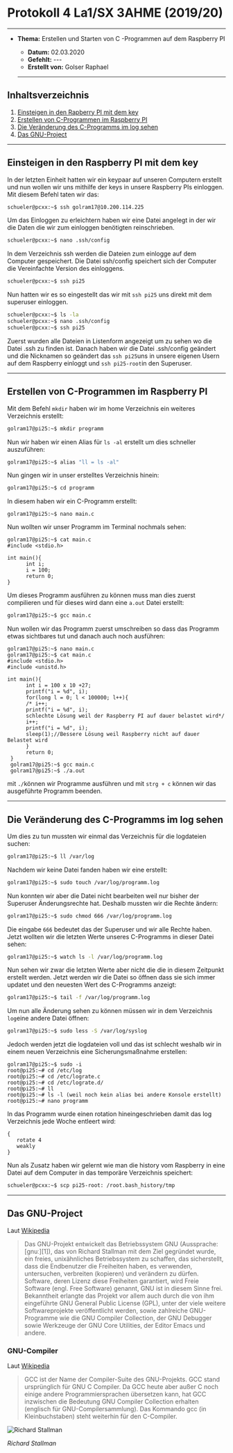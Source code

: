 # Protokoll 4 La1/SX 3AHME (2019/20)

-------------------------

* **Thema:** Erstellen und Starten von C -Programmen auf dem Raspberry PI
  * **Datum:** 02.03.2020
  * **Gefehlt:** ---
  * **Erstellt von:** Golser Raphael
  
  -------------------------------------------------------
  
## Inhaltsverzeichnis

1.  [Einsteigen in den Rapberry PI mit dem key](#einsteigen-in-den-raspberry-pi-mit-dem-key)
2.  [Erstellen von C-Programmen im Raspberry PI](#erstellen-von-c-programmen-im-raspberry-pi)
3.  [Die Veränderung des C-Programms im log sehen](#die-veränderung-des-c-programms-im-log-sehen)
5.  [Das GNU-Project](#das-gnu-project)

-----------------------------------------------

  ## Einsteigen in den Raspberry PI mit dem key
  
  In der letzten Einheit hatten wir ein keypaar auf unseren Computern erstellt und nun wollen wir uns mithilfe der keys in unsere Raspberry PIs einloggen. Mit diesem Befehl taten wir das:
  ````bash
  schueler@pcxx:~$ ssh golram17@10.200.114.225
  ````
  Um das Einloggen zu erleichtern haben wir eine Datei angelegt in der wir die Daten die wir zum einloggen benötigten reinschrieben. 
  ````bash
  schueler@pcxx:~$ nano .ssh/config
  ````
  In dem Verzeichnis ssh werden die Dateien zum einlogge auf dem Computer gespeichert. Die Datei ssh/config speichert sich der Computer die Vereinfachte Version des einloggens.
  ````bash
  schueler@pcxx:~$ ssh pi25
  ````
  Nun hatten wir es so eingestellt das wir mit ````ssh pi25```` uns direkt mit dem superuser einloggen.
  ````bash
  schueler@pcxx:~$ ls -la
  schueler@pcxx:~$ nano .ssh/config
  schueler@pcxx:~$ ssh pi25
  ````
  Zuerst wurden alle Dateien in Listenform angezeigt um zu sehen wo die Datei .ssh zu finden ist. Danach haben wir die Datei .ssh/config geändert und die Nicknamen so geändert das ````ssh pi25````uns in unsere eigenen Usern auf dem Raspberry einloggt und ````ssh pi25-root````in den Superuser.
  
--------------------------------------------------------------------------------------------------------

  ## Erstellen von C-Programmen im Raspberry PI

Mit dem Befehl ````mkdir```` haben wir im home Verzeichnis ein weiteres Verzeichnis erstellt:
````bash
golram17@pi25:~$ mkdir programm
````
Nun wir haben wir einen Alias für ````ls -al```` erstellt um dies schneller auszuführen:
````bash
golram17@pi25:~$ alias "ll = ls -al"
````
Nun gingen wir in unser erstelltes Verzeichnis hinein:
````bash
golram17@pi25:~$ cd programm
````
In diesem haben wir ein C-Programm erstellt:
````
golram17@pi25:~$ nano main.c
````
Nun wollten wir unser Programm im Terminal nochmals sehen:
````
golram17@pi25:~$ cat main.c
#include <stdio.h>

int main(){
      int i;
      i = 100;
      return 0;
}
````
Um dieses Programm ausführen zu können muss man dies zuerst compilieren und für dieses wird dann eine ````a.out```` Datei erstellt:
````bash
golram17@pi25:~$ gcc main.c
````
Nun wollen wir das Programm zuerst umschreiben so dass das Programm etwas sichtbares tut und danach auch noch ausführen:
````
golram17@pi25:~$ nano main.c
golram17@pi25:~$ cat main.c
#include <stdio.h>
#include <unistd.h>

int main(){
      int i = 100 x 10 +27;
      printf("i = %d", i);
      for(long l = 0; l < 100000; l++){
      /* i++;
      printf("i = %d", i);
      schlechte Lösung weil der Raspberry PI auf dauer belastet wird*/
      i++;
      printf("i = %d", i);
      sleep(1);//Bessere Lösung weil Raspberry nicht auf dauer Belastet wird
      }
      return 0;
 }
 golram17@pi25:~$ gcc main.c
 golram17@pi25:~$ ./a.out
 ````
 mit ````./````können wir Programme ausführen und mit ````strg + c```` können wir das ausgeführte Programm beenden.
 
 ------------------------------------------------------
 
 ## Die Veränderung des C-Programms im log sehen
 
 Um dies zu tun mussten wir einmal das Verzeichnis für die logdateien suchen:
 ````bash
 golram17@pi25:~$ ll /var/log
 ````
 Nachdem wir keine Datei fanden haben wir eine erstellt:
 ````bash
 golram17@pi25:~$ sudo touch /var/log/programm.log
 ````
 Nun konnten wir aber die Datei nicht bearbeiten weil nur bisher der Superuser Änderungsrechte hat. Deshalb mussten wir die Rechte ändern:
 ````bash
 golram17@pi25:~$ sudo chmod 666 /var/log/programm.log
 ````
 Die eingabe ````666```` bedeutet das der Superuser und wir alle Rechte haben. 
 Jetzt wollten wir die letzten Werte unseres C-Programms in dieser Datei sehen:
 ````bash
 golram17@pi25:~$ watch ls -l /var/log/programm.log
 ````
 Nun sehen wir zwar die letzten Werte aber nicht die die in diesem Zeitpunkt erstellt werden.
 Jetzt werden wir die Datei so öffnen dass sie sich immer updatet und den neuesten Wert des C-Programms anzeigt:
 ````bash
 golram17@pi25:~$ tail -f /var/log/programm.log
 ````
 Um nun alle Änderung sehen zu können müssen wir in dem Verzeichnis ````log````eine andere Datei öffnen:
 ````bash
 golram17@pi25:~$ sudo less -S /var/log/syslog
 ````
 Jedoch werden jetzt die logdateien voll und das ist schlecht weshalb wir in einem neuen Verzeichnis eine Sicherungsmaßnahme erstellen:
 ````
 golram17@pi25:~$ sudo -i
 root@pi25:~# cd /etc/log
 root@pi25:~# cd /etc/lograte.c
 root@pi25:~# cd /etc/lograte.d/
 root@pi25:~# ll
 root@pi25:~# ls -l (weil noch kein alias bei andere Konsole erstellt)
 root@pi25:~# nano programm
 ````
 In das Programm wurde einen rotation hineingeschrieben damit das log Verzeichnis jede Woche entleert wird:
 ````
 {
    rotate 4
    weakly
 }
 ````
 Nun als Zusatz haben wir gelernt wie man die history vom Raspberry in eine Datei auf dem Computer in das temporäre Verzeichnis speichert:
 ````bash
 schueler@pcxx:~$ scp pi25-root: /root.bash_history/tmp
 ````
 
 ---------------------------------------------------------
 
 ## Das GNU-Project
 
 Laut [Wikipedia](https://de.wikipedia.org/wiki/GNU-Projekt)
>Das GNU-Projekt entwickelt das Betriebssystem GNU (Aussprache: [ɡnuː][1]), das von Richard Stallman mit dem Ziel gegründet wurde, ein freies, unixähnliches Betriebssystem zu schaffen, das sicherstellt, dass die Endbenutzer die Freiheiten haben, es verwenden, untersuchen, verbreiten (kopieren) und verändern zu dürfen. Software, deren Lizenz diese Freiheiten garantiert, wird Freie Software (engl. Free Software) genannt, GNU ist in diesem Sinne frei.
Bekanntheit erlangte das Projekt vor allem auch durch die von ihm eingeführte GNU General Public License (GPL), unter der viele weitere Softwareprojekte veröffentlicht werden, sowie zahlreiche GNU-Programme wie die GNU Compiler Collection, der GNU Debugger sowie Werkzeuge der GNU Core Utilities, der Editor Emacs und andere.

### GNU-Compiler
Laut [Wikipedia](https://de.wikipedia.org/wiki/GNU_Compiler_Collection)
>GCC ist der Name der Compiler-Suite des GNU-Projekts. GCC stand ursprünglich für GNU C Compiler. Da GCC heute aber außer C noch einige andere Programmiersprachen übersetzen kann, hat GCC inzwischen die Bedeutung GNU Compiler Collection erhalten (englisch für GNU-Compilersammlung). Das Kommando gcc (in Kleinbuchstaben) steht weiterhin für den C-Compiler.
 
 ![Richard Stallman](https://upload.wikimedia.org/wikipedia/commons/thumb/a/a8/Richard_Stallman_at_CommonsFest_Athens_2015_2.JPG/295px-Richard_Stallman_at_CommonsFest_Athens_2015_2.JPG)

*Richard Stallman*

